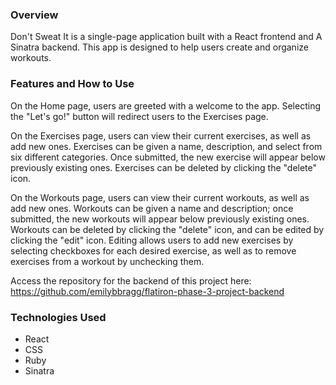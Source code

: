 ### Overview
Don't Sweat It is a single-page application built with a React frontend and A Sinatra backend. This app is designed to help users create and organize workouts.

### Features and How to Use
On the Home page, users are greeted with a welcome to the app. Selecting the "Let's go!" button will redirect users to the Exercises page.

On the Exercises page, users can view their current exercises, as well as add new ones. Exercises can be given a name, description, and select from six different categories. Once submitted, the new exercise will appear below previously existing ones. Exercises can be deleted by clicking the "delete" icon.

On the Workouts page, users can view their current workouts, as well as add new ones. Workouts can be given a name and description; once submitted, the new workouts will appear below previously existing ones. Workouts can be deleted by clicking the "delete" icon, and can be edited by clicking the "edit" icon. Editing allows users to add new exercises by selecting checkboxes for each desired exercise, as well as to remove exercises from a workout by unchecking them.

Access the repository for the backend of this project here: https://github.com/emilybbragg/flatiron-phase-3-project-backend

### Technologies Used
- React
- CSS
- Ruby
- Sinatra